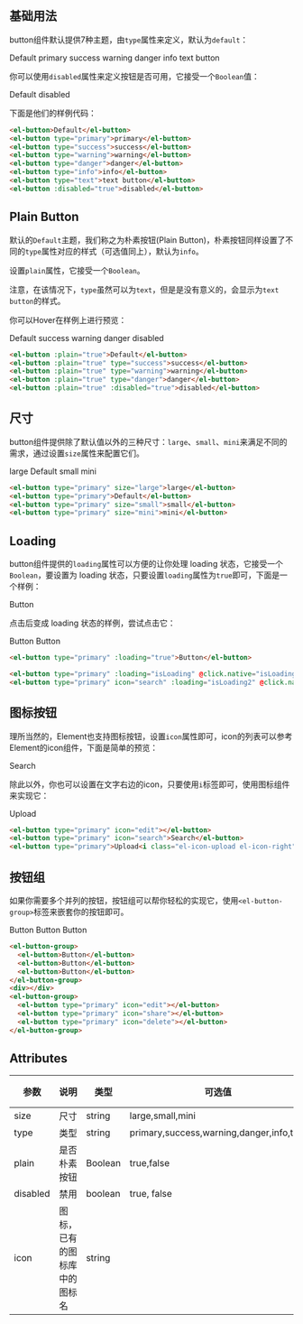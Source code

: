 <script>
  export default {
    data() {
      return {
        isLoading: false,
        isLoading2: false
      };
    },
    methods: {
      handleClick(event) {
        console.log(event);
        alert('button clicked!');
      }
    }
  }
</script>
<style>
  .demo-box.demo-button {
    .el-button + .el-button {
      margin-left: 10px;
    }
    .el-button-group {
      margin-bottom: 20px;

      .el-button + .el-button {
        margin-left: 0;
      }
    }
  }
</style>

## 基础用法

button组件默认提供7种主题，由`type`属性来定义，默认为`default`：

<div class="demo-box demo-button">
  <el-button>Default</el-button>
  <el-button type="primary">primary</el-button>
  <el-button type="success">success</el-button>
  <el-button type="warning">warning</el-button>
  <el-button type="danger">danger</el-button>
  <el-button type="info">info</el-button>
  <el-button type="text">text button</el-button>
</div>

你可以使用`disabled`属性来定义按钮是否可用，它接受一个`Boolean`值：

<div class="demo-box demo-button">
  <el-button>Default</el-button>
  <el-button :disabled="true">disabled</el-button>
</div>

下面是他们的样例代码：

```html
<el-button>Default</el-button>
<el-button type="primary">primary</el-button>
<el-button type="success">success</el-button>
<el-button type="warning">warning</el-button>
<el-button type="danger">danger</el-button>
<el-button type="info">info</el-button>
<el-button type="text">text button</el-button>
<el-button :disabled="true">disabled</el-button>
```

## Plain Button

默认的`Default`主题，我们称之为朴素按钮(Plain Button)，朴素按钮同样设置了不同的`type`属性对应的样式（可选值同上），默认为`info`。

设置`plain`属性，它接受一个`Boolean`。

注意，在该情况下，`type`虽然可以为`text`，但是是没有意义的，会显示为`text button`的样式。

你可以Hover在样例上进行预览：

<div class="demo-box demo-button">
  <el-button :plain="true">Default</el-button>
  <el-button :plain="true" type="success">success</el-button>
  <el-button :plain="true" type="warning">warning</el-button>
  <el-button :plain="true" type="danger">danger</el-button>
  <el-button :plain="true" :disabled="true">disabled</el-button>
</div>

```html
<el-button :plain="true">Default</el-button>
<el-button :plain="true" type="success">success</el-button>
<el-button :plain="true" type="warning">warning</el-button>
<el-button :plain="true" type="danger">danger</el-button>
<el-button :plain="true" :disabled="true">disabled</el-button>
```

## 尺寸

button组件提供除了默认值以外的三种尺寸：`large`、`small`、`mini`来满足不同的需求，通过设置`size`属性来配置它们。

<div class="demo-box demo-button">
  <el-button type="primary" size="large">large</el-button>
  <el-button type="primary">Default</el-button>
  <el-button type="primary" size="small">small</el-button>
  <el-button type="primary" size="mini">mini</el-button>
</div>

```html
<el-button type="primary" size="large">large</el-button>
<el-button type="primary">Default</el-button>
<el-button type="primary" size="small">small</el-button>
<el-button type="primary" size="mini">mini</el-button>
```

## Loading

button组件提供的`loading`属性可以方便的让你处理 loading 状态，它接受一个`Boolean`，要设置为 loading 状态，只要设置`loading`属性为`true`即可，下面是一个样例：

<div class="demo-box demo-button">
  <el-button type="primary" :loading="true">Button</el-button>
</div>

点击后变成 loading 状态的样例，尝试点击它：

<div class="demo-box demo-button">
  <el-button type="primary" :loading="isLoading" @click.native="isLoading = true">Button</el-button>
  <el-button type="primary" icon="search" :loading="isLoading2" @click.native="isLoading2 = true">Button</el-button>
</div>

```html
<el-button type="primary" :loading="true">Button</el-button>

<el-button type="primary" :loading="isLoading" @click.native="isLoading = true">Button</el-button>
<el-button type="primary" icon="search" :loading="isLoading2" @click.native="isLoading2 = true">Button</el-button>
```

## 图标按钮

理所当然的，Element也支持图标按钮，设置`icon`属性即可，icon的列表可以参考Element的icon组件，下面是简单的预览：

<div class="demo-box demo-button">
  <el-button type="primary" icon="edit"></el-button>
  <el-button type="primary" icon="search">Search</el-button>
</div>

除此以外，你也可以设置在文字右边的icon，只要使用`i`标签即可，使用图标组件来实现它：

<div class="demo-box demo-button">
  <el-button type="primary">Upload<i class="el-icon-upload el-icon-right"></i></el-button>
</div>

```html
<el-button type="primary" icon="edit"></el-button>
<el-button type="primary" icon="search">Search</el-button>
<el-button type="primary">Upload<i class="el-icon-upload el-icon-right"></i></el-button>
```

## 按钮组

如果你需要多个并列的按钮，按钮组可以帮你轻松的实现它，使用`<el-button-group>`标签来嵌套你的按钮即可。

<div class="demo-box demo-button">
  <el-button-group>
    <el-button>Button</el-button>
    <el-button>Button</el-button>
    <el-button>Button</el-button>
  </el-button-group>
  <div></div>
  <el-button-group>
    <el-button type="primary" icon="edit"></el-button>
    <el-button type="primary" icon="share"></el-button>
    <el-button type="primary" icon="delete"></el-button>
  </el-button-group>
</div>

```html
<el-button-group>
  <el-button>Button</el-button>
  <el-button>Button</el-button>
  <el-button>Button</el-button>
</el-button-group>
<div></div>
<el-button-group>
  <el-button type="primary" icon="edit"></el-button>
  <el-button type="primary" icon="share"></el-button>
  <el-button type="primary" icon="delete"></el-button>
</el-button-group>
```

## Attributes
| 参数      | 说明    | 类型      | 可选值       | 默认值   |
|---------- |-------- |---------- |-------------  |-------- |
| size     | 尺寸   | string  |   large,small,mini            |         |
| type     | 类型   | string    |   primary,success,warning,danger,info,text |         |
| plain     | 是否朴素按钮   | Boolean    | true,false | false   |
| disabled  | 禁用    | boolean   | true, false   | false   |
| icon  | 图标，已有的图标库中的图标名 | string   |    |    |

